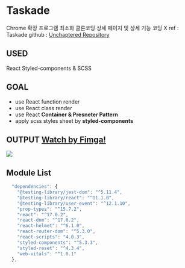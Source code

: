 # Taskade

Chrome 확장 프로그램 최소화 클론코딩
상세 페이지 및 상세 기능 코딩 X
ref : Taskade
github : [Unchaptered Repository](https://github.com/unchaptered/21-11-clone-taskade)

## USED

React
Styled-components & SCSS

## GOAL

- use React function render
- use React class render
- use React **Container & Presneter Pattern**
- apply scss styles sheet by **styled-components**

## OUTPUT [Watch by Fimga!](<https://www.figma.com/file/EBYhE0M6xoHbF9N7ZbB0ks/Taskade-(Clone)?node-id=3%3A8>)

![](<https://images.velog.io/images/unchapterd/post/5a91619b-4822-40a8-aee2-4f04bf0b0446/Files%20(2).png>)

## Module List

```javascript
  "dependencies": {
    "@testing-library/jest-dom": "^5.11.4",
    "@testing-library/react": "^11.1.0",
    "@testing-library/user-event": "^12.1.10",
    "prop-types": "^15.7.2",
    "react": "^17.0.2",
    "react-dom": "^17.0.2",
    "react-helmet": "^6.1.0",
    "react-router-dom": "^5.3.0",
    "react-scripts": "4.0.3",
    "styled-components": "^5.3.3",
    "styled-reset": "^4.3.4",
    "web-vitals": "^1.0.1"
  },
```
